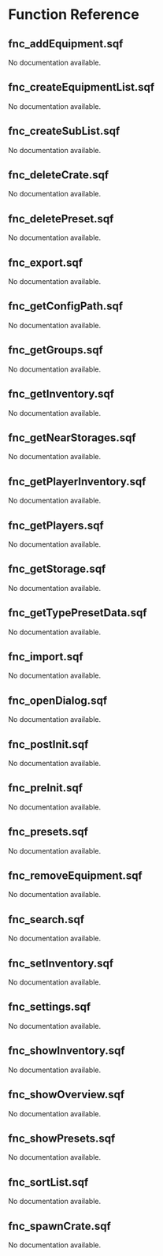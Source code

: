 # Function Reference

## fnc_addEquipment.sqf

No documentation available.

## fnc_createEquipmentList.sqf

No documentation available.

## fnc_createSubList.sqf

No documentation available.

## fnc_deleteCrate.sqf

No documentation available.

## fnc_deletePreset.sqf

No documentation available.

## fnc_export.sqf

No documentation available.

## fnc_getConfigPath.sqf

No documentation available.

## fnc_getGroups.sqf

No documentation available.

## fnc_getInventory.sqf

No documentation available.

## fnc_getNearStorages.sqf

No documentation available.

## fnc_getPlayerInventory.sqf

No documentation available.

## fnc_getPlayers.sqf

No documentation available.

## fnc_getStorage.sqf

No documentation available.

## fnc_getTypePresetData.sqf

No documentation available.

## fnc_import.sqf

No documentation available.

## fnc_openDialog.sqf

No documentation available.

## fnc_postInit.sqf

No documentation available.

## fnc_preInit.sqf

No documentation available.

## fnc_presets.sqf

No documentation available.

## fnc_removeEquipment.sqf

No documentation available.

## fnc_search.sqf

No documentation available.

## fnc_setInventory.sqf

No documentation available.

## fnc_settings.sqf

No documentation available.

## fnc_showInventory.sqf

No documentation available.

## fnc_showOverview.sqf

No documentation available.

## fnc_showPresets.sqf

No documentation available.

## fnc_sortList.sqf

No documentation available.

## fnc_spawnCrate.sqf

No documentation available.

